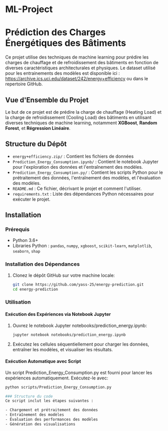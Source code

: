 # ML-Project
# Prédiction des Charges Énergétiques des Bâtiments

Ce projet utilise des techniques de machine learning pour prédire les charges de chauffage et de refroidissement des bâtiments en fonction de diverses caractéristiques architecturales et physiques. Le dataset utilisé pour les entrainements des modèles est disponible ici : https://archive.ics.uci.edu/dataset/242/energy+efficiency ou dans le repertoire GitHub.

## Vue d'Ensemble du Projet

Le but de ce projet est de prédire la charge de chauffage (Heating Load) et la charge de refroidissement (Cooling Load) des bâtiments en utilisant diverses techniques de machine learning, notamment **XGBoost**, **Random Forest**, et **Régression Linéaire**.

## Structure du Dépôt

- `energy+efficiency.zip/` : Contient les fichiers de données 
- `Prediction_Energy_Consumption.ipynb/` : Contient le notebook Jupyter pour l'exploration des données et l'entraînement des modèles.
- `Prediction_Energy_Consumption.py/` : Contient les scripts Python pour le prétraitement des données, l'entraînement des modèles, et l'évaluation des modèles.
- `README.md` : Ce fichier, décrivant le projet et comment l'utiliser.
- `requirements.txt` : Liste des dépendances Python nécessaires pour exécuter le projet.

## Installation

### Prérequis

- Python 3.6+
- Libraries Python : `pandas`, `numpy`, `xgboost`, `scikit-learn`, `matplotlib`, `seaborn`, `shap`

### Installation des Dépendances

1. Clonez le dépôt GitHub sur votre machine locale:

   ```sh
   git clone https://github.com/yass-25/energy-prediction.git
   cd energy-prediction


### Utilisation
#### Exécution des Expériences via Notebook Jupyter
1. Ouvrez le notebook Jupyter notebooks/prediction_energy.ipynb:

   ```sh
   jupyter notebook notebooks/prediction_energy.ipynb

2. Exécutez les cellules séquentiellement pour charger les données, entraîner les modèles, et visualiser les résultats.

#### Exécution Automatique avec Script
Un script Prediction_Energy_Consumption.py est fourni pour lancer les expériences automatiquement. Exécutez-le avec:

   ```sh
   python scripts/Prediction_Energy_Consumption.py

### Structure du code
Ce script inclut les étapes suivantes :

- Chargement et prétraitement des données
- Entraînement des modèles
- Évaluation des performances des modèles
- Génération des visualisations


